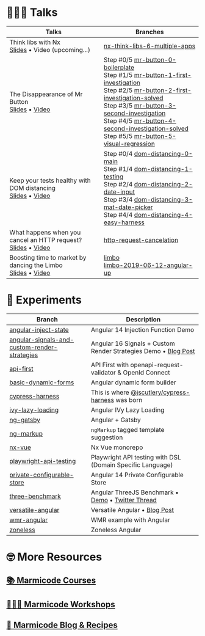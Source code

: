 # 👨🏻‍🍳 Talks

| Talks                                                                                                                                                                                                                                         | Branches                                                                                                                                                                                                                                                                                                                                                                                                                                                                                                                                                                                                                                                                                                                                                                                        |
| --------------------------------------------------------------------------------------------------------------------------------------------------------------------------------------------------------------------------------------------- | ----------------------------------------------------------------------------------------------------------------------------------------------------------------------------------------------------------------------------------------------------------------------------------------------------------------------------------------------------------------------------------------------------------------------------------------------------------------------------------------------------------------------------------------------------------------------------------------------------------------------------------------------------------------------------------------------------------------------------------------------------------------------------------------------- |
| Think libs with Nx <br> [Slides](https://marmico.de/think-libs-with-nx) • Video (upcoming...)                                                                                                                                                 | [nx-think-libs-6-multiple-apps](https://github.com/yjaaidi/experiments/tree/nx-think-libs-6-multiple-apps)                                                                                                                                                                                                                                                                                                                                                                                                                                                                                                                                                                                                                                                                                      |
| The Disappearance of Mr Button <br> [Slides](https://drive.google.com/file/d/18gbAFs2svWVmA2709QIa0aotFUeU2bwg/view) • [Video](https://youtu.be/4p1LLbmIG_k)                                                                                  | Step #0/5 [mr-button-0-boilerplate](https://github.com/yjaaidi/experiments/tree/mr-button-0-boilerplate) <br> Step #1/5 [mr-button-1-first-investigation](https://github.com/yjaaidi/experiments/tree/mr-button-1-first-investigation) <br> Step #2/5 [mr-button-2-first-investigation-solved](https://github.com/yjaaidi/experiments/tree/mr-button-2-first-investigation-solved) <br> Step #3/5 [mr-button-3-second-investigation](https://github.com/yjaaidi/experiments/tree/mr-button-3-second-investigation) <br> Step #4/5 [mr-button-4-second-investigation-solved](https://github.com/yjaaidi/experiments/tree/mr-button-4-second-investigation-solved) <br> Step #5/5 [mr-button-5-visual-regression](https://github.com/yjaaidi/experiments/tree/mr-button-5-visual-regression) <br> |
| Keep your tests healthy with DOM distancing <br> [Slides](https://slides.com/yjaaidi/dom-distancing) • [Video](https://www.youtube.com/watch?v=ZKBHWcjFufw&list=PLmYjp4_mTlX5Wn3dRCV-2NqFGPqHQN1ek)                                           | Step #0/4 [dom-distancing-0-main](https://github.com/yjaaidi/experiments/tree/dom-distancing-0-main) <br> Step #1/4 [dom-distancing-1-testing](https://github.com/yjaaidi/experiments/tree/dom-distancing-1-testing) <br> Step #2/4 [dom-distancing-2-date-input](https://github.com/yjaaidi/experiments/tree/dom-distancing-2-date-input) <br> Step #3/4 [dom-distancing-3-mat-date-picker](https://github.com/yjaaidi/experiments/tree/dom-distancing-3-mat-date-picker) <br> Step #4/4 [dom-distancing-4-easy-harness](https://github.com/yjaaidi/experiments/tree/dom-distancing-4-easy-harness)                                                                                                                                                                                            |
| What happens when you cancel an HTTP request? <br> [Slides](https://slides.com/yjaaidi/what-happens-when-you-cancel-an-http-request-6ed586#/) • [Video](https://www.youtube.com/watch?v=5P9XVObbvS4&list=PLmYjp4_mTlX5Wn3dRCV-2NqFGPqHQN1ek)  | [http-request-cancelation](https://github.com/yjaaidi/experiments/tree/http-request-cancelation)                                                                                                                                                                                                                                                                                                                                                                                                                                                                                                                                                                                                                                                                                                |
| Boosting time to market by dancing the Limbo <br> [Slides](https://slides.com/yjaaidi/angular-up-boosting-time-to-market-by-dancing-the-limbo) • [Video](https://www.youtube.com/watch?v=izGz7H-8yIk&list=PLmYjp4_mTlX5Wn3dRCV-2NqFGPqHQN1ek) | [limbo](https://github.com/yjaaidi/experiments/tree/limbo) <br> [limbo-2019-06-12-angular-up](https://github.com/yjaaidi/experiments/tree/limbo-2019-06-12-angular-up)                                                                                                                                                                                                                                                                                                                                                                                                                                                                                                                                                                                                                          |

# 🧪 Experiments

| Branch                                                                                                                                   | Description                                                                                                                                        |
| ---------------------------------------------------------------------------------------------------------------------------------------- | -------------------------------------------------------------------------------------------------------------------------------------------------- |
| [angular-inject-state](https://github.com/yjaaidi/experiments/tree/inject-rx-state)                                                      | Angular 14 Injection Function Demo                                                                                                                 |
| [angular-signals-and-custom-render-strategies](https://github.com/yjaaidi/experiments/tree/angular-signals-and-custom-render-strategies) | Angular 16 Signals + Custom Render Strategies Demo • [Blog Post](https://marmicode.io/blog/angular-signals-and-custom-render-strategies)           |
| [api-first](https://github.com/yjaaidi/experiments/tree/api-first)                                                                       | API First with openapi-request-validator & OpenId Connect                                                                                          |
| [basic-dynamic-forms](https://github.com/yjaaidi/experiments/tree/basic-dynamic-forms)                                                   | Angular dynamic form builder                                                                                                                       |
| [cypress-harness](https://github.com/yjaaidi/experiments/tree/cypress-harness)                                                           | This is where [@jscutlery/cypress-harness](https://github.com/jscutlery/test-utils) was born                                                       |
| [ivy-lazy-loading](https://github.com/yjaaidi/experiments/tree/ivy-lazy-loading)                                                         | Angular IVy Lazy Loading                                                                                                                           |
| [ng-gatsby](https://github.com/yjaaidi/experiments/tree/ng-gatsby)                                                                       | Angular + Gatsby                                                                                                                                   |
| [ng-markup](https://github.com/yjaaidi/experiments/tree/ng-markup)                                                                       | `ngMarkup` tagged template suggestion                                                                                                              |
| [nx-vue](https://github.com/yjaaidi/experiments/tree/nx-vue)                                                                             | Nx Vue monorepo                                                                                                                                    |
| [playwright-api-testing](https://github.com/yjaaidi/experiments/tree/playwright-api-testing)                                             | Playwright API testing with DSL (Domain Specific Language)                                                                                         |
| [private-configurable-store](https://github.com/yjaaidi/experiments/tree/private-configurable-store)                                     | Angular 14 Private Configurable Store                                                                                                              |
| [three-benchmark](https://github.com/yjaaidi/experiments/tree/three-benchmark)                                                           | Angular ThreeJS Benchmark • [Demo](https://ng-three-demo.marmicode.io/) • [Twitter Thread](https://twitter.com/yjaaidi/status/1202597287945539586) |
| [versatile-angular](https://github.com/yjaaidi/experiments/tree/versatile-angular)                                                       | Versatile Angular • [Blog Post](https://marmicode.io/blog/versatile-angular)                                                                       |
| [wmr-angular](https://github.com/yjaaidi/experiments/tree/wmr-angular)                                                                   | WMR example with Angular                                                                                                                           |
| [zoneless](https://github.com/yjaaidi/experiments/tree/zoneless)                                                                         | Zoneless Angular                                                                                                                                   |

# 🤓 More Resources

## [📚 Marmicode Courses](https://courses.marmicode.io)

## [👨🏻‍🏫 Marmicode Workshops](https://marmicode.eventbrite.com)

## [📝 Marmicode Blog & Recipes](https://marmicode.io)
